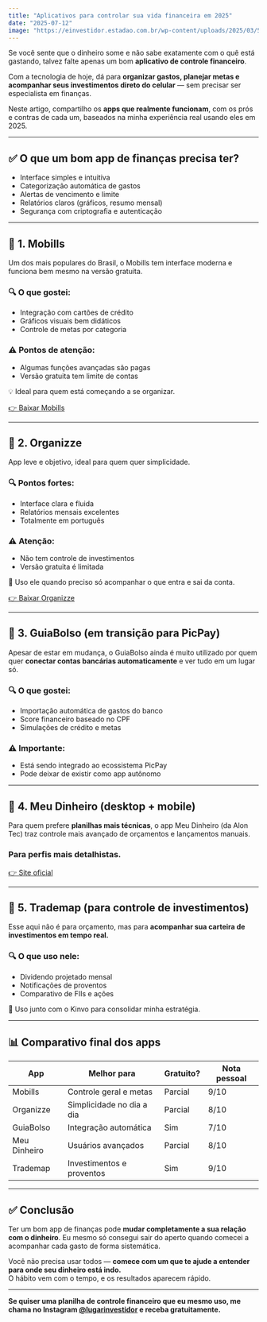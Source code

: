```yaml
---
title: "Aplicativos para controlar sua vida financeira em 2025"
date: "2025-07-12"
image: "https://einvestidor.estadao.com.br/wp-content/uploads/2025/03/5-aplicativos-que-prometem-ajudar-no-controle-das-financas-em-2025_150320253958.jpg.webp"
---
```


Se você sente que o dinheiro some e não sabe exatamente com o quê está gastando, talvez falte apenas um bom **aplicativo de controle financeiro**.

Com a tecnologia de hoje, dá para **organizar gastos, planejar metas e acompanhar seus investimentos direto do celular** — sem precisar ser especialista em finanças.

Neste artigo, compartilho os **apps que realmente funcionam**, com os prós e contras de cada um, baseados na minha experiência real usando eles em 2025.

---

## ✅ O que um bom app de finanças precisa ter?

- Interface simples e intuitiva  
- Categorização automática de gastos  
- Alertas de vencimento e limite  
- Relatórios claros (gráficos, resumo mensal)  
- Segurança com criptografia e autenticação

---

## 📱 1. Mobills

Um dos mais populares do Brasil, o Mobills tem interface moderna e funciona bem mesmo na versão gratuita.

### 🔍 O que gostei:
- Integração com cartões de crédito
- Gráficos visuais bem didáticos
- Controle de metas por categoria

### ⚠️ Pontos de atenção:
- Algumas funções avançadas são pagas
- Versão gratuita tem limite de contas

💡 Ideal para quem está começando a se organizar.

[👉 Baixar Mobills](https://www.mobills.com.br)

---

## 📱 2. Organizze

App leve e objetivo, ideal para quem quer simplicidade.

### 🔍 Pontos fortes:
- Interface clara e fluida
- Relatórios mensais excelentes
- Totalmente em português

### ⚠️ Atenção:
- Não tem controle de investimentos
- Versão gratuita é limitada

💬 Uso ele quando preciso só acompanhar o que entra e sai da conta.

[👉 Baixar Organizze](https://www.organizze.com.br)

---

## 📱 3. GuiaBolso (em transição para PicPay)

Apesar de estar em mudança, o GuiaBolso ainda é muito utilizado por quem quer **conectar contas bancárias automaticamente** e ver tudo em um lugar só.

### 🔍 O que gostei:
- Importação automática de gastos do banco
- Score financeiro baseado no CPF
- Simulações de crédito e metas

### ⚠️ Importante:
- Está sendo integrado ao ecossistema PicPay
- Pode deixar de existir como app autônomo

---

## 📱 4. Meu Dinheiro (desktop + mobile)

Para quem prefere **planilhas mais técnicas**, o app Meu Dinheiro (da Alon Tec) traz controle mais avançado de orçamentos e lançamentos manuais.

### Para perfis mais detalhistas.

[👉 Site oficial](https://www.meudinheiro.com)

---

## 📱 5. Trademap (para controle de investimentos)

Esse aqui não é para orçamento, mas para **acompanhar sua carteira de investimentos em tempo real.**

### 🔍 O que uso nele:
- Dividendo projetado mensal
- Notificações de proventos
- Comparativo de FIIs e ações

📌 Uso junto com o Kinvo para consolidar minha estratégia.

---

## 📊 Comparativo final dos apps

| App         | Melhor para                | Gratuito? | Nota pessoal |
|--------------|----------------------------|-----------|--------------|
| Mobills      | Controle geral e metas     | Parcial   | 9/10         |
| Organizze    | Simplicidade no dia a dia  | Parcial   | 8/10         |
| GuiaBolso    | Integração automática      | Sim       | 7/10         |
| Meu Dinheiro | Usuários avançados         | Parcial   | 8/10         |
| Trademap     | Investimentos e proventos  | Sim       | 9/10         |

---

## ✅ Conclusão

Ter um bom app de finanças pode **mudar completamente a sua relação com o dinheiro**. Eu mesmo só consegui sair do aperto quando comecei a acompanhar cada gasto de forma sistemática.

Você não precisa usar todos — **comece com um que te ajude a entender para onde seu dinheiro está indo.**  
O hábito vem com o tempo, e os resultados aparecem rápido.

---

**Se quiser uma planilha de controle financeiro que eu mesmo uso, me chama no Instagram [@lugarinvestidor](#) e receba gratuitamente.**
